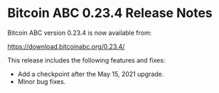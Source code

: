 # Bitcoin ABC 0.23.4 Release Notes

Bitcoin ABC version 0.23.4 is now available from:

  <https://download.bitcoinabc.org/0.23.4/>

This release includes the following features and fixes:
 - Add a checkpoint after the May 15, 2021 upgrade.
 - Minor bug fixes.
